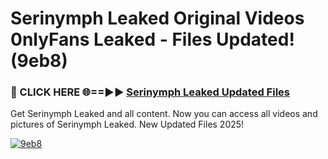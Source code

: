 # Serinymph Leaked Original Videos 0nlyFans Leaked - Files Updated! (9eb8)

<h3>🔴 CLICK HERE 🌐==►► <a href="https://tinyurl.com/2m67pmp6" rel="nofollow">Serinymph Leaked Updated Files</a></h3>

Get Serinymph Leaked and all content. Now you can access all videos and pictures of Serinymph Leaked. New Updated Files 2025!

[![9eb8](https://i.imgur.com/H4QAA4z.gif)](https://tinyurl.com/2m67pmp6)